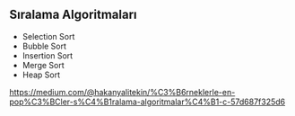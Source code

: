 ## Sıralama Algoritmaları

* Selection Sort
* Bubble Sort
* Insertion Sort
* Merge Sort
* Heap Sort

https://medium.com/@hakanyalitekin/%C3%B6rneklerle-en-pop%C3%BCler-s%C4%B1ralama-algoritmalar%C4%B1-c-57d687f325d6
